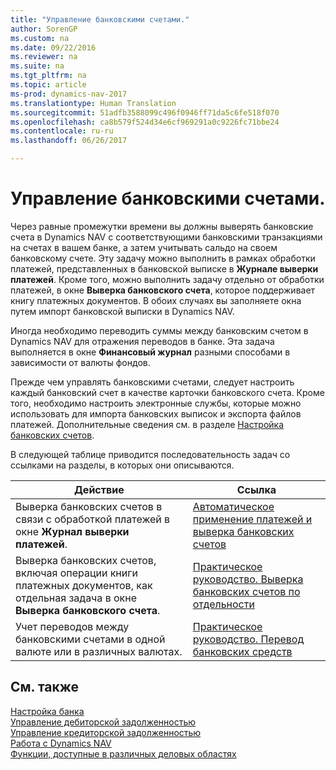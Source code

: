 ```yaml
---
title: "Управление банковскими счетами."
author: SorenGP
ms.custom: na
ms.date: 09/22/2016
ms.reviewer: na
ms.suite: na
ms.tgt_pltfrm: na
ms.topic: article
ms-prod: dynamics-nav-2017
ms.translationtype: Human Translation
ms.sourcegitcommit: 51adfb3588099c496f0946ff71da5c6fe518f070
ms.openlocfilehash: ca8b579f524d34e6cf969291a0c9226fc71bbe24
ms.contentlocale: ru-ru
ms.lasthandoff: 06/26/2017

---
```


# <a name="manage-bank-accounts"></a>Управление банковскими счетами.
Через равные промежутки времени вы должны выверять банковские счета в Dynamics NAV с соответствующими банковскими транзакциями на счетах в вашем банке, а затем учитывать сальдо на своем банковскому счете. Эту задачу можно выполнить в рамках обработки платежей, представленных в банковской выписке в **Журнале выверки платежей**. Кроме того, можно выполнить задачу отдельно от обработки платежей, в окне **Выверка банковского счета**, которое поддерживает книгу платежных документов. В обоих случаях вы заполняете окна путем импорт банковской выписки в Dynamics NAV.

Иногда необходимо переводить суммы между банковским счетом в Dynamics NAV для отражения переводов в банке. Эта задача выполняется в окне **Финансовый журнал** разными способами в зависимости от валюты фондов.

Прежде чем управлять банковскими счетами, следует настроить каждый банковский счет в качестве карточки банковского счета. Кроме того, необходимо настроить электронные службы, которые можно использовать для импорта банковских выписок и экспорта файлов платежей. Дополнительные сведения см. в разделе [Настройка банковских счетов](bank-setup-banking.md).

В следующей таблице приводится последовательность задач со ссылками на разделы, в которых они описываются.

|Действие |Ссылка |
|---|----|
|Выверка банковских счетов в связи с обработкой платежей в окне **Журнал выверки платежей**.|[Автоматическое применение платежей и выверка банковских счетов](receivables-apply-payments-auto-reconcile-bank-accounts.md)|
|Выверка банковских счетов, включая операции книги платежных документов, как отдельная задача в окне **Выверка банковского счета**.|[Практическое руководство. Выверка банковских счетов по отдельности](bank-how-reconcile-bank-accounts-separately.md)|
|Учет переводов между банковскими счетами в одной валюте или в различных валютах.|[Практическое руководство. Перевод банковских средств](bank-how-transfer-bank-funds.md)
## <a name="see-also"></a>См. также  
[Настройка банка](bank-setup-banking.md)  
[Управление дебиторской задолженностью](receivables-manage-receivables.md)  
[Управление кредиторской задолженностью](payables-manage-payables.md)    
[Работа с Dynamics NAV](ui-work-product.md)  
[Функции, доступные в различных деловых областях](ui-across-business-areas.md)

